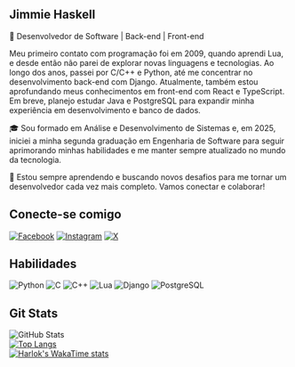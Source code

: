 ## Jimmie Haskell
🚀 Desenvolvedor de Software | Back-end | Front-end

Meu primeiro contato com programação foi em 2009, quando aprendi Lua, e desde então não parei de explorar novas linguagens e tecnologias. Ao longo dos anos, passei por C/C++ e Python, até me concentrar no desenvolvimento back-end com Django. Atualmente, também estou aprofundando meus conhecimentos em front-end com React e TypeScript. Em breve, planejo estudar Java e PostgreSQL para expandir minha experiência em desenvolvimento e banco de dados.

🎓 Sou formado em Análise e Desenvolvimento de Sistemas e, em 2025, iniciei a minha segunda graduação em Engenharia de Software para seguir aprimorando minhas habilidades e me manter sempre atualizado no mundo da tecnologia.

🌱 Estou sempre aprendendo e buscando novos desafios para me tornar um desenvolvedor cada vez mais completo. Vamos conectar e colaborar!

## Conecte-se comigo
[![Facebook](https://img.shields.io/badge/Facebook-1877F2?style=for-the-badge&logo=facebook)](https://www.facebook.com/haskellmb/) [![Instagram](https://img.shields.io/badge/-Instagram-%23E4405F?style=for-the-badge&logo=instagram&logoColor=fff)](https://www.instagram.com/haskellmb/) [![X](https://img.shields.io/badge/haskellmb-000?style=for-the-badge&logo=x)](https://x.com/haskellmb)

## Habilidades
![Python](https://img.shields.io/badge/python-3670A0?style=for-the-badge&logo=python&logoColor=ffdd54) ![C](https://img.shields.io/badge/C-00599C?style=for-the-badge&logo=c&logoColor=white) ![C++](https://img.shields.io/badge/C%2B%2B-00599C?style=for-the-badge&logo=c%2B%2B&logoColor=white) ![Lua](https://img.shields.io/badge/Lua-2C2D72?style=for-the-badge&logo=lua&logoColor=white) ![Django](https://img.shields.io/badge/django-%23092E20.svg?style=for-the-badge&logo=django&logoColor=white) ![PostgreSQL](https://img.shields.io/badge/PostgreSQL-000?style=for-the-badge&logo=postgresql)

## Git Stats
![GitHub Stats](https://github-readme-stats.vercel.app/api?username=jimmiehaskell&theme=transparent&bg_color=000&border_color=30A3DC&show_icons=true&icon_color=30A3DC&title_color=E94D5F&text_color=FFF)<br>
[![Top Langs](https://github-readme-stats.vercel.app/api/top-langs/?username=jimmiehaskell&theme=transparent&bg_color=000&border_color=30A3DC&show_icons=true&icon_color=30A3DC&title_color=E94D5F&text_color=FFF)](https://github.com/anuraghazra/github-readme-stats)<br>
[![Harlok's WakaTime stats](https://github-readme-stats.vercel.app/api/wakatime?username=jimmiehaskell)](https://github.com/anuraghazra/github-readme-stats)

<!--
**jimmiehaskell/jimmiehaskell** is a ✨ _special_ ✨ repository because its `README.md` (this file) appears on your GitHub profile.

Here are some ideas to get you started:

- 🔭 I’m currently working on ...
- 🌱 I’m currently learning ...
- 👯 I’m looking to collaborate on ...
- 🤔 I’m looking for help with ...
- 💬 Ask me about ...
- 📫 How to reach me: ...
- 😄 Pronouns: ...
- ⚡ Fun fact: ...
-->
